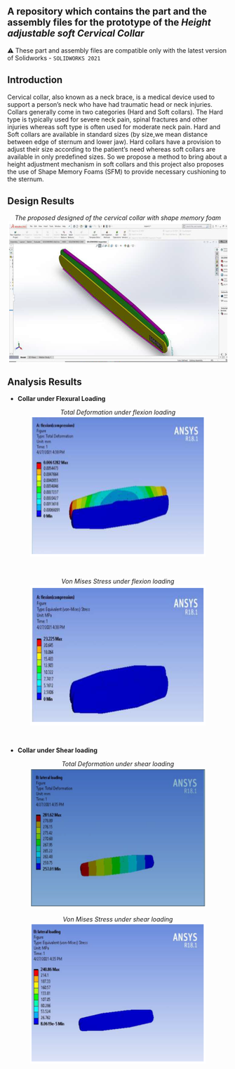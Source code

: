 
## A repository which contains the part and the assembly files for the prototype of the _Height adjustable soft Cervical Collar_

:warning: These part and assembly files are compatible only with the latest version of Solidworks - `SOLIDWORKS 2021` 

## Introduction
Cervical collar, also known as a neck brace, is a medical device used to support a
person’s neck who have had traumatic head or neck injuries. Collars generally come in two
categories (Hard and Soft collars). The Hard type is typically used for severe neck pain, spinal
fractures and other injuries whereas soft type is often used for moderate neck pain.
Hard and Soft collars are available in standard sizes (by size,we mean distance between
edge of sternum and lower jaw). Hard collars have a provision to adjust their size according to
the patient’s need whereas soft collars are available in only predefined sizes. So we propose a
method to bring about a height adjustment mechanism in soft collars and this project also
proposes the use of Shape Memory Foams (SFM) to provide necessary cushioning to the
sternum.

## Design Results

<p align = "center">
 <em> The proposed designed of the cervical collar with shape memory foam </em> 
  
 <img width="500" height="320" src= "./images/Cervical collar with SFM.PNG">
 </p>


## Analysis Results

* **Collar under Flexural Loading**


<p align = "center">
 <em> Total Deformation under flexion loading </em><br/>
 <img width="400" height="320" src= "./images/Flexion.PNG">
  
 </p><br/>
 
 <p align = "center">
  <em>Von Mises Stress under flexion loading </em><br/>
 <img width="400" height="320" src= "./images/VM.PNG">
 </p><br/>
 
 * **Collar under Shear loading**
 <p align = "center">
  <em>Total Deformation under shear loading </em><br/>
 <img width="400" height="320" src= "./images/TD- Shear Loading.PNG">
  
  </p>
  <p align = "center">
  <em>Von Mises Stress under shear loading </em><br/>
 <img width="400" height="320" src= "./images/VM- shear.PNG">
 </p>

